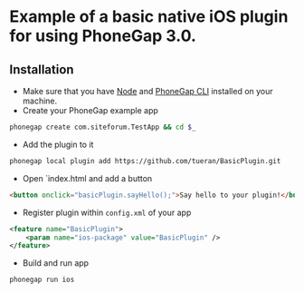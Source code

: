 # Example of a basic native iOS plugin for using PhoneGap 3.0.


## Installation

- Make sure that you have [Node](http://nodejs.org/) and [PhoneGap CLI](https://github.com/mwbrooks/phonegap-cli) installed on your machine.
- Create your PhoneGap example app

```bash
phonegap create com.siteforum.TestApp && cd $_
```

- Add the plugin to it

```bash
phonegap local plugin add https://github.com/tueran/BasicPlugin.git
```

- Open `index.html and add a button

```html
<button onclick="basicPlugin.sayHello();">Say hello to your plugin!</button>
```

- Register plugin within `config.xml` of your app

```xml
<feature name="BasicPlugin">
    <param name="ios-package" value="BasicPlugin" />
</feature>
```

- Build and run app

```bash
phonegap run ios
```

